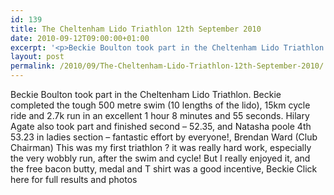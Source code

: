 ```yaml
---
id: 139
title: The Cheltenham Lido Triathlon 12th September 2010
date: 2010-09-12T09:00:00+01:00
excerpt: '<p>Beckie Boulton took part in the Cheltenham Lido Triathlon. Beckie completed the tough 500 metre swim (10 lengths of the lido), 15km cycle ride and 2.7k run in an excellent 1 hour 8 minutes and 55 seconds. Hilary Agate also took part and finished second - 52.35, and Natasha poole 4th 53.23 in ladies section - fantastic effort by everyone!, Brendan Ward (Club Chairman) This was my first triathlon ? it was really hard work, especially the very wobbly run, after the swim and cycle! But I really enjoyed it, and the free bacon butty, medal and T shirt was a good incentive, Beckie Click here for full results and photos</p>'
layout: post
permalink: /2010/09/The-Cheltenham-Lido-Triathlon-12th-September-2010/
---
```

Beckie Boulton took part in the Cheltenham Lido Triathlon. Beckie completed the tough 500 metre swim (10 lengths of the lido), 15km cycle ride and 2.7k run in an excellent 1 hour 8 minutes and 55 seconds. Hilary Agate also took part and finished second &#8211; 52.35, and Natasha poole 4th 53.23 in ladies section &#8211; fantastic effort by everyone!, Brendan Ward (Club Chairman) This was my first triathlon ? it was really hard work, especially the very wobbly run, after the swim and cycle! But I really enjoyed it, and the free bacon butty, medal and T shirt was a good incentive, Beckie Click here for full results and photos